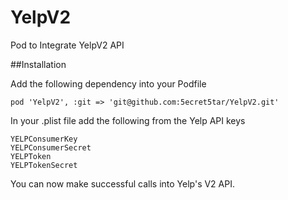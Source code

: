YelpV2
======

Pod to Integrate YelpV2 API

##Installation

Add the following dependency into your Podfile

```
pod 'YelpV2', :git => 'git@github.com:5ecret5tar/YelpV2.git'
```

In your .plist file add the following from the Yelp API keys

```
YELPConsumerKey
YELPConsumerSecret
YELPToken
YELPTokenSecret
```

You can now make successful calls into Yelp's V2 API.

